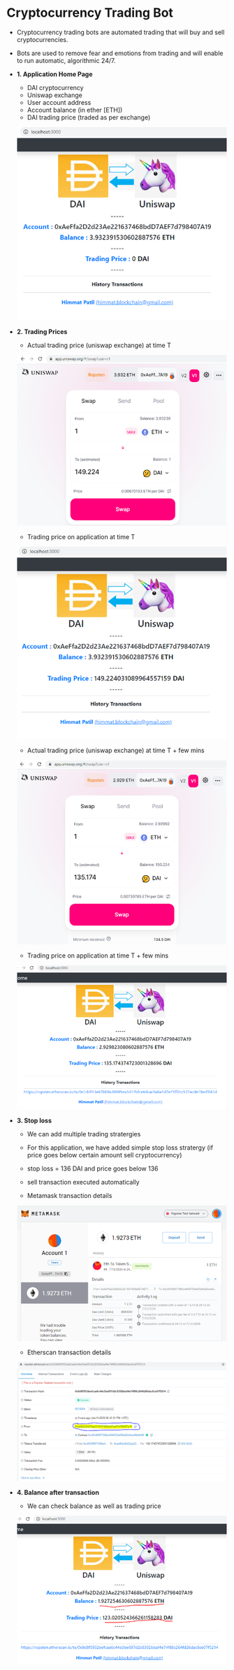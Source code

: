 # Cryptocurrency Trading Bot

-	Cryptocurrency trading bots are automated trading that will buy and sell cryptocurrencies.
-	Bots are used to remove fear and emotions from trading and will enable to run automatic, algorithmic 24/7.

-	**1.	Application Home Page**
	-	DAI cryptocurrency 
	-	Uniswap exchange 
	-	User account address
	-	Account balance (in ether [ETH])
	-	DAI trading price (traded as per exchange)
	
	![Application Home Page](https://raw.githubusercontent.com/iamhimmat89/azure-databricks-pyspark/master/zimgs/d3-1.PNG)
	
	
-	**2.	Trading Prices**
	-	Actual trading price (uniswap exchange) at time T
	
	![d3-2](https://raw.githubusercontent.com/iamhimmat89/azure-databricks-pyspark/master/zimgs/d3-2.PNG)
	
	-	Trading price on application at time T
	
	![d3-3](https://raw.githubusercontent.com/iamhimmat89/azure-databricks-pyspark/master/zimgs/d3-3.PNG)
	
	-	Actual trading price (uniswap exchange) at time T + few mins
	
	![d3-4](https://raw.githubusercontent.com/iamhimmat89/azure-databricks-pyspark/master/zimgs/d3-4.PNG)
	
	-	Trading price on application at time T + few mins
	
	![d3-5](https://raw.githubusercontent.com/iamhimmat89/azure-databricks-pyspark/master/zimgs/d3-5.PNG)
	
	
-	**3. Stop loss**
	-	We can add multiple trading stratergies
	-	For this application, we have added simple stop loss stratergy (if price goes below certain amount sell cryptocurrency)
	-	stop loss = 136 DAI and price goes below 136
	-	sell transaction executed automatically 
	
	-	Metamask transaction details
	
	![d3-6](https://raw.githubusercontent.com/iamhimmat89/azure-databricks-pyspark/master/zimgs/d3-6.PNG)
	
	-	Etherscan transaction details
	
	![d3-7](https://raw.githubusercontent.com/iamhimmat89/azure-databricks-pyspark/master/zimgs/d3-7.PNG)

	
-	**4.	Balance after transaction**
	-	We can check balance as well as trading price
	
	![d3-8](https://raw.githubusercontent.com/iamhimmat89/azure-databricks-pyspark/master/zimgs/d3-8.PNG)
	
